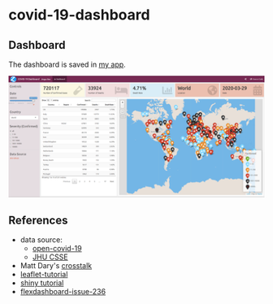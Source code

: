 # covid-19-dashboard

## Dashboard

The dashboard is saved in [my app](https://app.zhongjzsb.com/COVID-19-dashboard/).

[![](flexdashboard-screenshot.png)](https://app.zhongjzsb.com/COVID-19-dashboard/)

## References

- data source:
  - [open-covid-19](https://github.com/open-covid-19/data)
  - [JHU CSSE](https://github.com/CSSEGISandData/COVID-19)
- Matt Dary's [crosstalk](https://matt-dray.github.io/earl18-crosstalk/)
- [leaflet-tutorial](https://github.com/SimonGoring/ShinyLeaflet-tutorial/blob/master/Shiny-leaflet-tutorial.Rmd)
- [shiny tutorial](https://rstudio.github.io/leaflet/shiny.html)
- [flexdashboard-issue-236](https://github.com/rstudio/flexdashboard/issues/236)